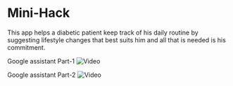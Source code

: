 # Mini-Hack

This app helps a diabetic patient keep track of his daily routine by suggesting lifestyle changes that best suits him and all that is needed is his commitment. 

Google assistant Part-1
![Video](https://github.com/Saba-d-coder/video/blob/master/My-Insulin%201.gif)

Google assistant Part-2
![Video](https://github.com/Saba-d-coder/video/blob/master/My-Insulin-2.gif)

